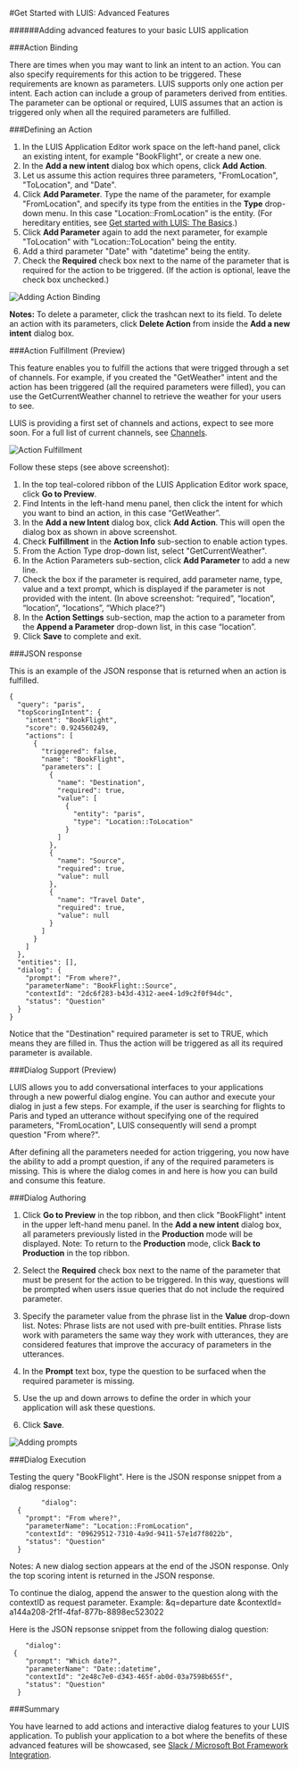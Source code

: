 <!-- 
NavPath: LUIS API
LinkLabel: Get Started With LUIS-Advanced
Url: LUIS-api/documentation/GetStartedWithLUIS-Advanced
Weight: 100 
-->

#Get Started with LUIS: Advanced Features

######Adding advanced features to your basic LUIS application

###Action Binding

 There are times when you may want to link an intent to an action. You can also specify requirements for this action to be triggered. These requirements are known as parameters. LUIS supports only one action per intent. Each action can include a group of parameters derived from entities. The parameter can be optional or required, LUIS assumes that an action is triggered only when all the required parameters are fulfilled. 

###Defining an Action

1. In the LUIS Application Editor work space on the left-hand panel, click an existing intent, for example "BookFlight", or create a new one.
2. In the **Add a new intent** dialog box which opens, click **Add Action**.
3. Let us assume this action requires three parameters, "FromLocation", "ToLocation", and "Date".
4. Click **Add Parameter**. Type the name of the parameter, for example "FromLocation", and specify its type from the entities in the **Type** drop-down menu. In this case "Location::FromLocation" is the entity. (For hereditary entities, see [Get started with LUIS: The Basics](GetStartedLUIS-Basics.md).)
5. Click **Add Parameter** again to add the next parameter, for example "ToLocation" with "Location::ToLocation" being the entity.
6. Add a third parameter "Date" with "datetime" being the entity.
7. Check the **Required** check box next to the name of the parameter that is required for the action to be triggered. (If the action is optional, leave the check box unchecked.)

![Adding Action Binding](./Images/AddActionBinding.PNG)

**Notes:**
To delete a parameter, click the trashcan next to its field. To delete an action with its parameters, click **Delete Action** from inside the **Add a new intent** dialog box.

###Action Fulfillment (Preview)

This feature enables you to fulfill the actions that were trigged through a set of channels. For example, if you created the "GetWeather" intent and the action has been triggered (all the required parameters were filled), you can use the GetCurrentWeather channel to retrieve the weather for your users to see. 

LUIS is providing a first set of channels and actions, expect to see more soon. For a full list of current channels, see [Channels](Channels.md).

![Action Fulfillment](./Images/AddFulfillment2.PNG)

Follow these steps (see above screenshot): 

1. In the top teal-colored ribbon of the LUIS Application Editor work space, click **Go to Preview**.
2. Find Intents in the left-hand menu panel, then click the intent for which you want to bind an action, in this case “GetWeather”. 
2. In the **Add a new Intent** dialog box, click **Add Action**. This will open the dialog box as shown in above screenshot.
3. Check **Fulfillment** in the **Action Info** sub-section to enable action types.
4. From the Action Type drop-down list, select "GetCurrentWeather".
5. In the Action Parameters sub-section, click **Add Parameter** to add a new line.
6. Check the box if the parameter is required, add parameter name, type, value and a text prompt, which is displayed if the parameter is not provided with the intent. (In above screenshot: “required”, “location”, “location”, “locations”, “Which place?”) 
7. In the **Action Settings** sub-section, map the action to a parameter from the **Append a Parameter** drop-down list, in this case “location”.
8. Click **Save** to complete and exit.

###JSON response

This is an example of the JSON response that is returned when an action is fulfilled. 
```
{
  "query": "paris",
  "topScoringIntent": {
    "intent": "BookFlight",
    "score": 0.924560249,
    "actions": [
      {
        "triggered": false,
        "name": "BookFlight",
        "parameters": [
          {
            "name": "Destination",
            "required": true,
            "value": [
              {
                "entity": "paris",
                "type": "Location::ToLocation"
              }
            ]
          },
          {
            "name": "Source",
            "required": true,
            "value": null
          },
          {
            "name": "Travel Date",
            "required": true,
            "value": null
          }
        ]
      }
    ]
  },
  "entities": [],
  "dialog": {
    "prompt": "From where?",
    "parameterName": "BookFlight::Source",
    "contextId": "2dc6f283-b43d-4312-aee4-1d9c2f0f94dc",
    "status": "Question"
  }
}

```
Notice that the "Destination" required parameter is set to TRUE, which means they are filled in. Thus the action will be triggered as all its required parameter is available.

###Dialog Support (Preview)

LUIS allows you to add conversational interfaces to your applications through a new powerful dialog engine. You can author and execute your dialog in just a few steps. For example, if the user is searching for flights to Paris and typed an utterance without specifying one of the required parameters, "FromLocation", LUIS consequently will send a prompt question "From where?". 

After defining all the parameters needed for action triggering, you now have the ability to add a prompt question, if any of the required parameters is missing. This is where the dialog comes in and here is how you can build and consume this feature. 

###Dialog Authoring

1. Click **Go to Preview** in the top ribbon, and then click "BookFlight" intent in the upper left-hand menu panel. In the **Add a new intent** dialog box, all parameters previously listed in the **Production** mode will be displayed. Note: To return to the **Production** mode, click **Back to Production** in the top ribbon. 
2. Select the **Required** check box next to the name of the parameter that must be present for the action to be triggered. In this way, questions will be prompted when users issue queries that do not include the required parameter. 
3. Specify the parameter value from the phrase list in the **Value** drop-down list.
 Notes: Phrase lists are not used with pre-built entities.
Phrase lists work with parameters the same way they work with utterances, they are considered features that improve the accuracy of parameters in the utterances. 

4. In the **Prompt** text box, type the question to be surfaced when the required parameter is missing. 
5. Use the up and down arrows to define the order in which your application will ask these questions. 
6. Click **Save**. 

![Adding prompts](./Images/AddingPrompts.PNG)

###Dialog Execution

Testing the query "BookFlight". Here is the JSON response snippet from a dialog response: 

```
        "dialog": 
  {
    "prompt": "From where?",
    "parameterName": "Location::FromLocation",
    "contextId": "09629512-7310-4a9d-9411-57e1d7f8022b",
    "status": "Question"
  }
```
Notes: 
A new dialog section appears at the end of the JSON response. Only the top scoring intent is returned in the JSON response.

To continue the dialog, append the answer to the question along with the contextID as request parameter. Example: &q=departure date &contextId= a144a208-2f1f-4faf-877b-8898ec523022 

Here is the JSON repsonse snippet from the following dialog question: 
```
    "dialog":  
 {
    "prompt": "Which date?",
    "parameterName": "Date::datetime",
    "contextId": "2e48c7e0-d343-465f-ab0d-03a7598b655f",
    "status": "Question"
  }
```
###Summary

You have learned to add actions and interactive dialog features to your LUIS application. To publish your application to a bot where the benefits of these advanced features will be showcased, see [Slack / Microsoft Bot Framework Integration](PublishingToABot.md).


